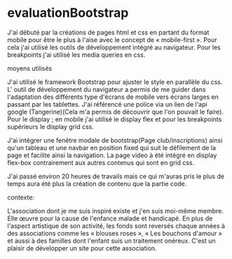 # evaluationBootstrap


J'ai débuté par la créations de pages html et css en partant du format mobile pour être le plus à l'aise avec le concept de « mobile-first ». Pour cela j'ai utilisé les outils de développement intégré au navigateur. Pour les breakpoints j'ai utilisé les media queries en css.


moyens utilisés

J'ai utilisé le framework Bootstrap pour ajuster le style en parallèle du css. L' outil de développement du navigateur a permis de me guider dans l'adaptation des différents type d'écrans de mobile vers écrans larges en passant par les tablettes. J'ai référencé une police via un lien de l'api google (Tangerine)(Cela m'a permis de découvrir que l'on pouvait le faire). 
Pour le display ; en mobile j'ai utilisé le display flex et pour les breakpoints supérieurs le display grid css.



J'ai intégrer une fenêtre modale de bootstrap(Page club/inscriptions) ainsi qu'un tableau et une navbar en position fixed  qui suit le défilement de la page et facilite ainsi la navigation.
La page video à été intégré en display flex-box contrairement aux autres contenus qui sont en grid css.

J'ai passé environ 20 heures de travails mais ce qui m'auras pris le plus de temps aura été plus la création de contenu que la partie code.


contexte:

L'association dont je me suis inspiré existe et j'en suis moi-même membre. Elle œuvre pour la cause de l'enfance malade et handicapé. En plus de l'aspect artistique de son activité, les fonds sont reversés chaque années à des associations comme les « blouses roses », « Les bouchons d'amour » et aussi à des familles dont l'enfant suis un traitement onéreux.
C'est un plaisir de développer un site pour cette association.
